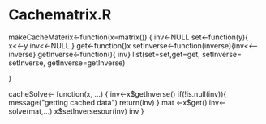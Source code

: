 # Cachematrix.R


makeCacheMaterix<-function(x=matrix())
{
  inv<-NULL
  set<-function(y){
       x<<-y
       inv<<-NULL
  }
  get<-function()x
  setInverse<-function(inverse){inv<<--inverse}
  getInverse<-function(){ inv}
  list(set=set,get=get, setInverse= setInverse, getInverse=getInverse)
    
}
  
cacheSolve<- function(x, ...)
{
  inv<-x$getInverse()
  if(!is.null(inv)){
    message("getting cached data")
    return(inv)
  }
  mat <-x$get()
  inv<-solve(mat,...)
  x$setInversesour(inv)
  inv
}
